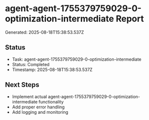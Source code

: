 # agent-agent-1755379759029-0-optimization-intermediate Report

Generated: 2025-08-18T15:38:53.537Z

## Status
- Task: agent-agent-1755379759029-0-optimization-intermediate
- Status: Completed
- Timestamp: 2025-08-18T15:38:53.537Z

## Next Steps
- Implement actual agent-agent-1755379759029-0-optimization-intermediate functionality
- Add proper error handling
- Add logging and monitoring
